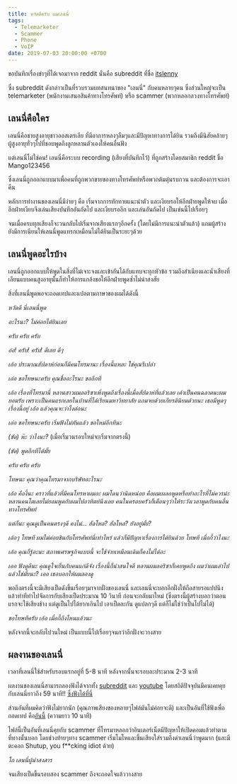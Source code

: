 ```yaml
---
title: หวัดดีครับ ผมเลนนี่
tags:
  - Telemarketer
  - Scammer
  - Phone
  - VoIP
date: 2019-07-03 20:00:00 +0700
---
```


ขอบันทึกเรื่องขำๆที่ได้เจอมาจาก reddit นั่นคือ subreddit ที่ชื่อ [itslenny][lenny-sub] 

ซึ่ง subreddit ดังกล่าวเป็นที่รวบรวมบทสนทนาของ "เลนนี่" กับคนหลายๆคน
ซึ่งส่วนใหญ่จะเป็น telemarketer (พนักงานเสนอสินค้าทางโทรศัพท์) หรือ scammer (พวกหลอกลวงทางโทรศัพท์)

## เลนนี่คือใคร

เลนนี่คือชายสูงอายุชาวออสเตรเลีย ที่มีอาการหลงๆลืมๆและมีปัญหาทางการได้ยิน
รวมถึงมีนิสัยคล้ายๆผู้สูงอายุทั่วๆไปที่ชอบพูดถึงลูกหลานตัวเองให้คนอื่นฟัง

แต่เลนนี่ไม่ใช่คน! เลนนี่คือระบบ recording (เสียงที่บันทึกไว้) ที่ถูกสร้างโดยสมาชิก reddit ชื่อ Mango123456

ซึ่งเลนนี่ถูกออกแบบมาเพื่อคนที่ถูกพวกขายของทางโทรศัพท์หรือพวกต้มตุ๋นรบกวน และต้องการจะเอาคืน

หลักการทำงานของเลนนี่มีง่ายๆ คือ เริ่มจากการทักทายแนะนำตัว และเงียบรอให้อีกฝ่ายพูดให้จบ เมื่ออีกฝ่ายเงียบจึงเล่นเสียงบันทึกอันถัดไป และเงียบรออีก และเล่นอันถัดไป เป็นเช่นนี้ไปเรื่อยๆ

จนเมื่อครบทุกเสียงก็จะวนกลับไปเริ่มจากเสียงแรกๆอีกครั้ง (โดยไม่มีการแนะนำตัวแล้ว)
แถมผู้สร้างยังมีการเนียนให้เลนนี่พูดแทรกเหมือนไม่ได้ยินเป็นระยะๆด้วย

## เลนนี่พูดอะไรบ้าง

เลนนี่ถูกออกแบบให้พูดในสิ่งที่ไม่เจาะจงและเข้ากันได้กับแทบจะทุกหัวข้อ รวมถึงสำเนียงและน้ำเสียงที่เลียนแบบคนสูงอายุนั้นก็ทำให้การแกล้งขอให้อีกฝ่ายพูดซ้ำไม่น่าสงสัย

สิ่งที่เลนนี่พูดพอจะถอดเทปและแปลตามภาษาของผมได้ดังนี้

*หวัดดี นี่เลนนี่พูด*

*อะไรนะ? ไม่ค่อยได้ยินเลย*

*ครับ ครับ ครับ*

*อ๋อ! ครับ! ครับ! ดีเลย ดีๆ*

*เอ้อ ประมาณสัปดาห์ก่อนก็มีคนโทรมานะ เรื่องนี้แหละ ใช่คุณรึเปล่า*

*เอ่อ ขอโทษนะครับ คุณชื่ออะไรนะ ขออีกที*

*เอ้อ เรื่องที่โทรมานี่ หลานสาวผมลอริซาเพิ่งพูดถึงเรื่องนี้เมื่อสัปดาห์ที่แล้วเลย เค้าเป็นคนฉลาดนะผมยอมรับ เพราะเป็นคนแรกเลยในบ้านที่ได้เรียนมหาวิทยาลัย แถมจบด้วยเกียรตินิยมด้วยนะ เธอมีพูดๆเรื่องนี้อยู่ เอ้อ แล้วคุณจะว่าไงต่อนะ*

*เอ่อ ขอโทษนะครับ เริ่มฟังไม่ทันแล้ว ขอใหม่อีกทีนะ*

*(ขัด) ห๊ะ ว่าไงนะ?* (เมื่อเริ่มวนรอบใหม่จะเริ่มจากตรงนี้)

*(ขัด) พูดอีกทีได้มั้ย*

*ครับ ครับ ครับ*

*โทษนะ คุณว่าคุณโทรมาจากบริษัทอะไรนะ*

*เอ้อ คืองี้นะ คราวที่แล้วที่มีคนโทรหาผมอะ ผมโดนว่านิดหน่อย คือผมเผลอพูดหรือทำอะไรที่ไม่ควรน่ะ หลานคนโตเลยไม่ยอมพูดกับผมไปอาทิตย์นึงเลย คนในครอบครัวก็เตือนๆว่าให้ระวังเวลาพูดกับคนอื่นทางโทรศัพท์*

*แต่ก็นะ คุณดูเป็นคนตรงๆดี คงไม่... ฮัลโหล? ฮัลโหล? ยังอยู่มั้ย?*

*เอ้อๆ โทษที ผมไม่ค่อยชินกับโทรศัพท์นี่เท่าไหร่ แล้วก็มีปัญหาเรื่องการได้ยินด้วย โทษที เมื่อกี้ว่าไงนะ*

*เอ้อ คุณก็รู้อะนะ สภาพเศรษฐกิจแบบนี้ จะใช้จ่ายเหมือนเดิมก็คงไม่ได้อะ*

*เออ ฟังดูดีนะ คุณดูใจเย็นกับคนแก่ดีจัง เรื่องนี้ก็น่าสนใจดี หลานผมลอริซาก็เคยพูดถึง ผมว่าผมเล่าไปแล้วใช่มั้ยนะ? เออ เธอบอกให้ผมลองดู*

พอถึงตรงนี้จะมีเสียงเป็ดดังขึ้นเรื่อยๆมาจากฝั่งของเลนนี่ และเลนนี่จะบอกอีกฝั่งให้ถือสายรอแปปนึง แล้วทำทีท่าไปจัดการกับเสียงเป็ดประมาณ 10 วินาที ก่อนจะกลับมาใหม่
(ซึ่งตรงนี้ผู้สร้างบอกว่าตอนแรกจะใช้เสียงช้าง แต่ดูเป็นไปได้ยากเกินไป เอาเป็ดละกัน
ดูแปลกๆดี แต่ก็ไม่ใช่ว่าเป็นไปไม่ได้)

*ขอโทษทีครับ เอ้อ เมื่อกี้ถึงไหนแล้วนะ*

หลังจากนี้จะกลับไปวนใหม่ เป็นแบบนี้ไปเรื่อยๆจนกว่าอีกฝั่งจะวางสาย

## ผลงานของเลนนี่

เวลาที่เลนนี่ใช้สำหรับรอบแรกอยู่ที่ 5-8 นาที หลังจากนั้นจะรอบละประมาณ 2-3 นาที

ผลงานของเลนนี่สามารถลองฟังได้จากทั้ง [subreddit][lenny-sub] และ [youtube][youtube-channel]
โดยสถิติปัจจุบันมีคนเคยคุยกับเลนนี่ยาวถึง 59 นาที!! [ซึ่งฟังได้ที่นี่][longest-call]

ส่วนอันที่ผมคิดว่าฟังไม่ยากนัก (คุณภาพเสียงของหลายๆไฟล์มันไม่ค่อยจะดี) และเป็นอันที่ใช้ฟังเพื่อถอดเทป 
คือ[อันนี้][example-call] (ความยาว 10 นาที)

ไฟล์นี้เป็นอันที่เลนนี่คุยกับ scammer ที่โทรมาหลอกว่าอินเตอร์เน็ตมีปัญหาให้เปิดคอมแล้วทำตามที่ทางนั้นบอก
โดยช่วงท้ายๆทาง scammer เริ่มโมโหและขึ้นเสียงใส่รวมถึงด่าเลนนี่ว่าพูดมาก
(และมีตะคอก Shutup, you f**cking idiot ด้วย)

*โถ เลนนี่ผู้น่าสงสาร*

จนเสียงเป็ดขึ้นรอบสอง scammer ถึงจะถอดใจแล้ววางสาย

[lenny-sub]: //www.reddit.com/r/itslenny/top/?t=all
[example-call]: //www.reddit.com/r/itslenny/comments/9kfjiz/are_you_turning_on_your_computer_or_not_swearing/
[youtube-channel]: //www.youtube.com/playlist?list=PLduL71_GKzHHk4hLga0nOGWrXlhl-i_3g
[longest-call]: https://www.youtube.com/watch?v=Y6hx623b1dw&list=PLduL71_GKzHHk4hLga0nOGWrXlhl-i_3g&index=14&t=0s